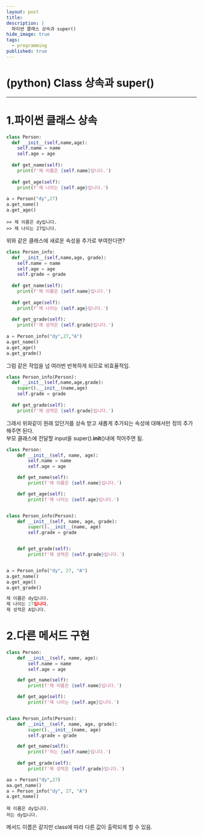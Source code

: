 ```yaml
---
layout: post
title: 
description: |
  파이썬 클래스 상속과 super()
hide_image: true
tags:
  - programming
published: true
---
```


# (python) Class 상속과 super()
* * *

# 1.파이썬 클래스 상속
```py
class Person:
  def __init__(self,name,age):
    self.name = name
    self.age = age
    
  def get_name(self):
    print(f'제 이름은 {self.name}입니다.')
    
  def get_age(self):
    print(f'제 나이는 {self.age}입니다.')
    
a = Person("dy",27)
a.get_name()
a.get_age()
```
```
>> 제 이름은 dy입니다.
>> 제 나이는 27입니다.
```
위와 같은 클래스에 새로운 속성을 추가로 부여한다면?

```py
class Person_info:
  def __init__(self,name,age, grade):
    self.name = name
    self.age = age
    self.grade = grade
    
  def get_name(self):
    print(f'제 이름은 {self.name}입니다.')
    
  def get_age(self):
    print(f'제 나이는 {self.age}입니다.')
  
  def get_grade(self):
    print(f'제 성적은 {self.grade}입니다.')
  
a = Person_info("dy",27,"A")
a.get_name()
a.get_age()
a.get_grade()
```
그럼 같은 작업을 넘 여러번 반복하게 되므로 비효율적임.

```py
class Person_info(Person):
  def __init__(self,name,age,grade):
    super().__init__(name,age)
    self.grade = grade
  
  def get_grade(self):
    print(f'제 성적은 {self.grade}입니다.')
```
그래서 위와같이 원래 있던거를 상속 받고 새롭게 추가되는 속성에 대해서만 정의 추가해주면 된다.   
부모 클래스에 전달할 input을 super().__init__()내에 적어주면 됨.

```py
class Person:
    def __init__(self, name, age):
        self.name = name
        self.age = age

    def get_name(self):
        print(f'제 이름은 {self.name}입니다.')

    def get_age(self):
        print(f'제 나이는 {self.age}입니다.')


class Person_info(Person):
    def __init__(self, name, age, grade):
        super().__init__(name, age)
        self.grade = grade


    def get_grade(self):
        print(f'제 성적은 {self.grade}입니다.')


a = Person_info("dy", 27, "A")
a.get_name()
a.get_age()
a.get_grade()
```
```py
제 이름은 dy입니다.
제 나이는 27입니다.
제 성적은 A입니다.
```

# 2.다른 메서드 구현
```py
class Person:
    def __init__(self, name, age):
        self.name = name
        self.age = age

    def get_name(self):
        print(f'제 이름은 {self.name}입니다.')

    def get_age(self):
        print(f'제 나이는 {self.age}입니다.')


class Person_info(Person):
    def __init__(self, name, age, grade):
        super().__init__(name, age)
        self.grade = grade

    def get_name(self):
        print(f'저는 {self.name}입니다.')
        
    def get_grade(self):
        print(f'제 성적은 {self.grade}입니다.')

aa = Person("dy",27)
aa.get_name()
a = Person_info("dy", 27, "A")
a.get_name()
```
```
제 이름은 dy입니다.
저는 dy입니다.
```
메서드 이름은 같지만 class에 따라 다른 값이 출력되게 할 수 있음. 
